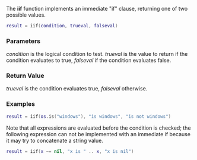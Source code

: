 The **iif** function implements an immediate "if" clause, returning one of two possible values.

```lua
result = iif(condition, trueval, falseval)
```

### Parameters ###

*condition* is the logical condition to test. *trueval* is the value to return if the condition evaluates to true, *falseval* if the condition evaluates false.

### Return Value ###

*trueval* is the condition evaluates true, *falseval* otherwise.

### Examples ###

```lua
result = iif(os.is("windows"), "is windows", "is not windows")
```

Note that all expressions are evaluated before the condition is checked; the following expression can not be implemented with an immediate if because it may try to concatenate a string value.

```lua
result = iif(x ~= nil, "x is " .. x, "x is nil")
```
